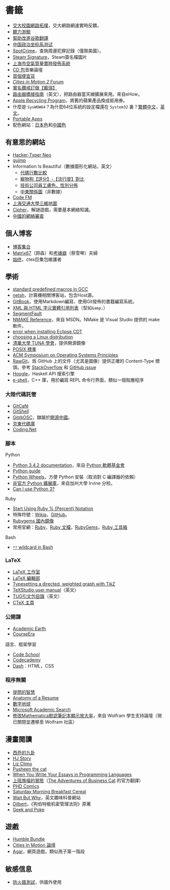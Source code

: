 # 書籤

* [交大校園網路拓撲](http://net.sjtu.edu.cn/info/1011/1209.htm)，交大網路網速實時反饋。
* [聽力測驗](http://www.chiphell.com/thread-254346-1-1.html)
* [幫助改進谷歌翻譯](https://translate.google.com/community)
* [中国政治坐标系测试](http://zuobiao.me/)
* [SpotCrime](http://spotcrime.com/)，查詢周邊犯罪記錄（僅限美國）。
* [Steam Signature](http://steamsignature.com/)，Steam簽名檔圖片
* [上海市空氣質量實時發佈系統](http://www.semc.com.cn/aqi/home/Station.aspx)
* [CD 包](http://www.cdbao.net/)音樂論壇
* [買個便宜貨](http://www.mgpyh.com)
* [*Cities in Motion 2* Forum](http://forum.paradoxplaza.com/forum/forumdisplay.php?740-Cities-in-Motion-2)
* [實名鑽戒訂做【戴瑞】](http://www.13520.com.cn)
* [路由器橋接指南](http://www.ehow.com/how_2308651_use-router-as-repeater.html)（英文），把路由器當天線擴展來用。來自eHow。
* [Apple Recycling Program](http://www.apple.com/recycling/gift-card/)，將舊的蘋果產品換成抵用券。
* 什麼是 `SysWOW64`？為什麼64位系統的設定檔還在 `System32` 裏？[繁體中文](http://blog.xuite.net/auster.lai/twblog/123089423-%E4%BB%80%E9%BA%BC%E6%98%AFSysWow64)，[英文](http://www.samlogic.net/articles/32-64-bit-windows-folder-x86-syswow64.htm)。
* [Portable Apps](http://portableapps.com/)
* 配色網站：[日本色](http://nipponcolors.com/)和[中國色](http://zhongguose.com/)

## 有意思的網站

* [Hacker-Typer Neo](http://fediafedia.com/neo/ "coding by mashing keyboard")
* [guimp](http://www.guimp.com/ "smallest website in the world")
* Information Is Beautiful（數據圖形化網站，英文）
    * [代碼行數比較](http://www.informationisbeautiful.net/2013/millions-of-lines-of-code/)
    * [寵物狗【評分】-【流行度】對比](http://www.informationisbeautiful.net/visualizations/best-in-show-whats-the-top-data-dog/)
    * [技術公司員工膚色、性別分佈](http://www.informationisbeautiful.net/visualizations/diversity-in-tech/)
    * [中東關係圖](http://www.informationisbeautiful.net/visualizations/the-middle-east-key-players-notable-relationships/)（非數據）
* [Code FM](http://cmd.fm/)
* [上海交通大學三維地圖](http://3dcampus.sjtu.edu.cn/)
* [Cipher](http://www.gamemastertips.com/cipher/cipher.htm)，解謎遊戲，需要基本網絡知識。
* [中國的網絡審查](https://zh.greatfire.org)

## 個人博客

* [博客集合](http://www.daquan8.com/)
* [Matrix67](http://www.matrix67.com/)（顾森）和[考據癖](http://localhost-8080.com/)（蔡雪琴）夫婦
* [始终](http://liam0205.me/)，ctex巨集包維護者

## 學術

* [standard predefined macros in GCC](https://gcc.gnu.org/onlinedocs/cpp/Standard-Predefined-Macros.html)
* [netsh](http://www.netsh.org/)，計算機相關博客站，包含Host源。
* [GitBook](https://www.gitbook.com)，使用Markdown編寫、使用Git發佈的書籍編寫系統。
* [XML 與 HTML 字元實體引用列表](http://zh.wikipedia.org/wiki/XML%E4%B8%8EHTML%E5%AD%97%E7%AC%A6%E5%AE%9E%E4%BD%93%E5%BC%95%E7%94%A8%E5%88%97%E8%A1%A8)（型如`&amp;`）
* [SegmentFault](http://segmentfault.com/)
* [NMAKE Reference](https://msdn.microsoft.com/en-us/library/dd9y37ha.aspx)，來自 MSDN。NMake 是 Visual Studio 提供的 make 軟件。
* [error when installing Eclipse CDT](http://askubuntu.com/q/312660/387188)
* [choosing a Linux distribution](http://www.rackspace.com/knowledge_center/article/choosing-a-linux-distribution)
* [清華大學 TUNA 學會](http://tuna.tsinghua.edu.cn/)，提供開源鏡像
* [POSIX 標準](http://pubs.opengroup.org/onlinepubs/9699919799/utilities/contents.html)
* [ACM Symposium on Operating Systems Principles](http://sosp.org/)
* [RawGit](https://rawgit.com/)，爲 GitHub 上的文件（尤其是圖像）提供正確的 Content-Type 標頭。參考 [StackOverflow](http://stackoverflow.com/q/13808020) 和 [GitHub issue](https://github.com/isaacs/github/issues/316)
* [Hoogle](https://www.haskell.org/hoogle/)，Haskell API 搜索引擎
* [e-shell](http://wanderinghorse.net/computing/shellish/eshell.html)，C++ 庫，用於編寫 REPL 命令行界面，類似一個殼層程序

### 大陸代碼託管

* [GitCafé](https://gitcafe.com)
* [GitShell](https://gitshell.com)
* [Git@OSC](https://git.oschina.net)，隸屬於[開源中國](https://www.oschina.net)。
* [京東代碼庫](https://code.jd.com)
* [Coding.Net](https://coding.net)

### 腳本

Python

* [Python 3.4.2 documentation](https://docs.python.org/3.4/index.html)，來自 [Python 軟體基金會](https://www.python.org/ "Python Software Foundation")
* [Python guide](http://docs.python-guide.org/en/latest/)
* [Python Wheels](http://pythonwheels.com/)，方便 Python 安裝（取消對 C 編譯器的依賴）
* [非官方 Python 擴展庫](http://www.lfd.uci.edu/~gohlke/pythonlibs/)，來自加州大學 Irvine 分校。
* [Can I use Python 3?](https://caniusepython3.com)

Ruby

* [Start Using Ruby % (Percent) Notation](http://teohm.com/blog/2012/10/15/start-using-ruby-percent-notation/)
* 特殊符號：[Wikia](http://ruby.wikia.com/wiki/Special_variable)，[GitHub](https://github.com/ruby/ruby/blob/trunk/lib/English.rb)。
* [Rubygems 國內鏡像](https://ruby.taobao.org)
* 常用官網：[Ruby](https://www.ruby-lang.org/zh_tw/)，[Ruby 文檔](http://ruby-doc.org/)，[RubyGems](https://rubygems.org/)，[Ruby 工具箱](https://www.ruby-toolbox.com/)

Bash

* [`**` wildcard in Bash](http://www.linuxjournal.com/content/globstar-new-bash-globbing-option)

### LaTeX

* [LaTeX 工作室](http://www.latexstudio.net/ "LaTeX Studio")
* [LaTeX 編輯部](http://zzg34b.w3.c361.com/index.htm)
* [Typesetting a directed, weighted graph with TikZ](http://tex.stackexchange.com/q/37185/25432 "LaTeX Stack Exchange")
* [TeXStudio user manual](http://texstudio.sourceforge.net/manual/current/usermanual_en.html)（英文）
* [TUG引文包目錄](http://ftp.math.utah.edu/pub//tex/bib/index-table.html)（英文）
* [CTeX 主頁](http://www.ctex.org/HomePage)

### 公開課

* [Academic Earth](http://academicearth.org/)
* [CourseEra](https://www.coursera.org)

語言、框架學習

* [Code School](https://www.codeschool.com/)
* [Codecademy](http://www.codecademy.com/learn)
* [Dash](https://dash.generalassemb.ly)：HTML，CSS

### 程序無關

* [提問的智慧](/doc/oss/smart-questions.html)
* [Anatomy of a Resume](http://www.bu.edu/careers/resumes-cover-letters/resumes/anatomy-of-a-resume/ "Boston University")
* [數字地球](http://www.digitalearth.cn/ "GeoBeans")
* [Microsoft Academic Search](http://academic.research.microsoft.com/)
* [修改Mathematica默認筆記本顯示放大率](http://forums.wolfram.com/student-support/topics/21046 "increasing default font size")，來自 Wolfram 學生支持論壇（現已關閉並遷移至 Wolfram 社區）

## 漫畫閱讀

* [西乔的九卦](http://xiqiao.info/)
* [HJ Story](http://hjstory.tumblr.com/)
* [Liz Climo](http://lizclimo.tumblr.com/)
* [Pusheen the cat](http://pusheen.com/)
* [When You Write Your Essays in Programming Languages](http://somethingofthatilk.com/index.php?id=135)
* [上班族喵的冒險](http://www.businesscat.happyjar.com/zh-hant/)（[The Adventures of Business Cat](http://www.businesscat.happyjar.com/) 的官方翻譯）
* [PHD Comics](http://phdcomics.com/comics.php)
* [Saturday Morning Breakfast Cereal](http://www.smbc-comics.com/)
* [Wait But Why](http://waitbutwhy.com/)，英文趣味科普網站
* [Dilbert](http://dilbert.com/)，《狗伯特极机密管理法则》原著
* [Geek and Poke](http://geek-and-poke.com/)

## 遊戲

* [Humble Bundle](https://www.humblebundle.com/)
* [Cities In Motion 論壇](http://forum.paradoxplaza.com/forum/forumdisplay.php?740-Cities-in-Motion-2)
* [Agar](http://agar.io/)，網頁遊戲，類似孢子第一階段

## 敏感信息

* [防火牆測試](http://www.greatfirewallofchina.org/index.php)，供牆外使用
